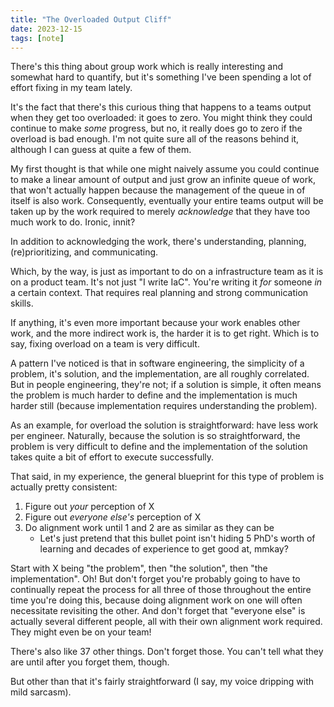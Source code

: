 ```yaml
---
title: "The Overloaded Output Cliff"
date: 2023-12-15
tags: [note]
---
```


There's this thing about group work which is really interesting and somewhat hard to quantify, but it's something I've been spending a lot of effort fixing in my team lately.

It's the fact that there's this curious thing that happens to a teams output when they get too overloaded: it goes to zero.
You might think they could continue to make _some_ progress, but no, it really does go to zero if the overload is bad enough.
I'm not quite sure all of the reasons behind it, although I can guess at quite a few of them.

My first thought is that while one might naively assume you could continue to make a linear amount of output and just grow an infinite queue of work, that won't actually happen because the management of the queue in of itself is also work.
Consequently, eventually your entire teams output will be taken up by the work required to merely _acknowledge_ that they have too much work to do.
Ironic, innit?

In addition to acknowledging the work, there's understanding, planning, (re)prioritizing, and communicating.

Which, by the way, is just as important to do on a infrastructure team as it is on a product team.
It's not just "I write IaC".
You're writing it _for_ someone _in_ a certain context.
That requires real planning and strong communication skills.

If anything, it's even more important because your work enables other work, and the more indirect work is, the harder it is to get right.
Which is to say, fixing overload on a team is very difficult.

A pattern I've noticed is that in software engineering, the simplicity of a problem, it's solution, and the implementation, are all roughly correlated.
But in people engineering, they're not; if a solution is simple, it often means the problem is much harder to define and the implementation is much harder still (because implementation requires understanding the problem).

As an example, for overload the solution is straightforward: have less work per engineer.
Naturally, because the solution is so straightforward, the problem is very difficult to define and the implementation of the solution takes quite a bit of effort to execute successfully.

That said, in my experience, the general blueprint for this type of problem is actually pretty consistent:

1. Figure out _your_ perception of X
2. Figure out _everyone else's_ perception of X
3. Do alignment work until 1 and 2 are as similar as they can be
   - Let's just pretend that this bullet point isn't hiding 5 PhD's worth of learning and decades of experience to get good at, mmkay?

Start with X being "the problem", then "the solution", then "the implementation".
Oh! But don't forget you're probably going to have to continually repeat the process for all three of those throughout the entire time you're doing this, because doing alignment work on one will often necessitate revisiting the other.
And don't forget that "everyone else" is actually several different people, all with their own alignment work required.
They might even be on your team!

There's also like 37 other things.
Don't forget those.
You can't tell what they are until after you forget them, though.

But other than that it's fairly straightforward (I say, my voice dripping with mild sarcasm).
